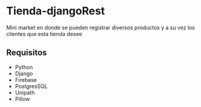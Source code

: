 # Tienda-djangoRest

Mini market en donde se pueden registrar diversos productos y a su vez los clientes que esta tienda desee

## Requisitos

- Python
- Django
- Firebase
- PostgresSQL
- Unipath
- Pillow
